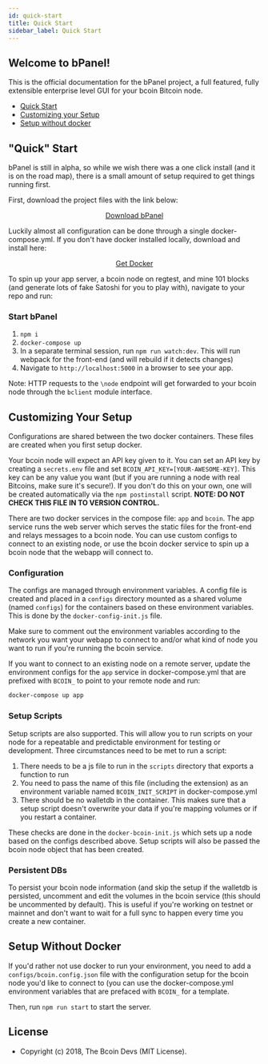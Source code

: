 ```yaml
---
id: quick-start
title: Quick Start
sidebar_label: Quick Start
---
```

## Welcome to bPanel!

This is the official documentation for the bPanel project, a full featured, fully extensible enterprise level GUI for your bcoin Bitcoin node.

- [Quick Start](#quick-start)
- [Customizing your Setup](#customizing-your-setup)
- [Setup without docker](#setup-without-docker)

## "Quick" Start
bPanel is still in alpha, so while we wish there was a one click install (and it is on the road map), there is a small amount of setup required to get things running first.

First, download the project files with the link below:

<p style="text-align:center;">
  <a class="button" href="https://github.com/bcoin-org/bpanel/archive/master.zip">Download bPanel</a>
</p>

Luckily almost all configuration can be done through a single docker-compose.yml. If you don't have docker installed locally, download and install here:

<p style="text-align:center;">
  <a class="button" href="https://www.docker.com/get-docker">Get Docker</a>
</p>

To spin up your app server, a bcoin node on regtest, and mine 101 blocks (and generate lots of fake Satoshi for you to play with), navigate to your repo and run:

### Start bPanel
1. `npm i`
2. `docker-compose up`
3. In a separate terminal session, run `npm run watch:dev`. This will run webpack for the front-end (and will rebuild if it detects changes)
4. Navigate to `http://localhost:5000` in a browser to see your app.

Note: HTTP requests to the `\node` endpoint will get forwarded to your bcoin node through the `bclient` module interface.

## Customizing Your Setup
Configurations are shared between the two docker containers. These files are created when you first setup docker.

Your bcoin node will expect an API key given to it. You can set an API key by creating a `secrets.env` file and set `BCOIN_API_KEY=[YOUR-AWESOME-KEY]`. This key can be any value you want (but if you are running a node with real Bitcoins, make sure it's secure!). If you don't do this on your own, one will be created automatically via the `npm postinstall` script. __NOTE: DO NOT CHECK THIS FILE IN TO VERSION CONTROL.__

There are two docker services in the compose file: `app` and `bcoin`. The app service runs the web server which serves the static files for the front-end and relays messages to a bcoin node. You can use custom configs to connect to an existing node, or use the bcoin docker service to spin up a bcoin node that the webapp will connect to.

### Configuration

The configs are managed through environment variables. A config file is created and placed in a `configs` directory mounted as a shared volume (named `configs`) for the containers based on these environment variables. This is done by the `docker-config-init.js` file.

Make sure to comment out the environment variables according to the network you want your webapp to connect to and/or what kind of node you want to run if you're running the bcoin service.

If you want to connect to an existing node on a remote server, update the environment configs for the `app` service in docker-compose.yml that are prefixed with `BCOIN_` to point to your remote node and run:

```bash
docker-compose up app
```

### Setup Scripts
Setup scripts are also supported. This will allow you to run scripts on your node for a repeatable and predictable environment for testing or development.
Three circumstances need to be met to run a script:
1. There needs to be a js file to run in the `scripts` directory that exports a function to run
2. You need to pass the name of this file (including the extension) as an environment variable named `BCOIN_INIT_SCRIPT` in docker-compose.yml
3. There should be no walletdb in the container. This makes sure that a setup script doesn't overwrite your data if you're mapping volumes or if you restart a container.

These checks are done in the `docker-bcoin-init.js` which sets up a node based on the configs described above. Setup scripts will also be passed the bcoin node object that has been created.

### Persistent DBs
To persist your bcoin node information (and skip the setup if the walletdb is persisted, uncomment and edit the volumes in the bcoin service (this should be uncommented by default). This is useful if you're working on testnet or mainnet and don't want to wait for a full sync to happen every time you create a new container.

## Setup Without Docker
If you'd rather not use docker to run your environment, you need to add a `configs/bcoin.config.json` file with the configuration setup for the bcoin node you'd like to connect to (you can use the docker-compose.yml environment variables that are prefaced with `BCOIN_` for a template.

Then, run `npm run start` to start the server.

## License

- Copyright (c) 2018, The Bcoin Devs (MIT License).
